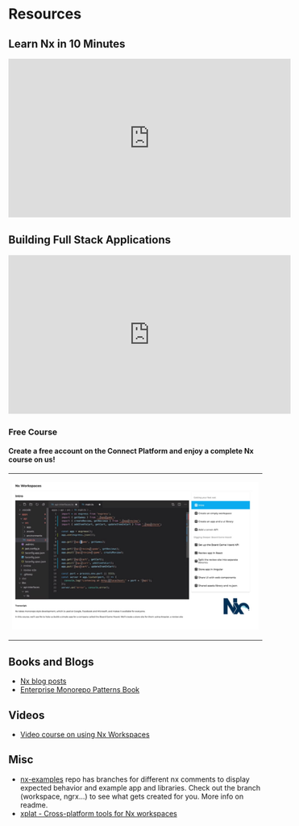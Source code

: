# Resources

## Learn Nx in 10 Minutes

<iframe width="560" height="315" src="https://www.youtube.com/embed/E188J7E_MDU" frameborder="0" allow="accelerometer; autoplay; encrypted-media; gyroscope; picture-in-picture" allowfullscreen></iframe>

## Building Full Stack Applications

<iframe width="560" height="315" src="https://www.youtube.com/embed/Jxh_--FeJeY" frameborder="0" allow="accelerometer; autoplay; encrypted-media; gyroscope; picture-in-picture" allowfullscreen></iframe>

### Free Course

#### Create a free account on the Connect Platform and enjoy a complete Nx course on us!

<table>
  <tr>
    <td>    
      <a href="https://connect.nrwl.io/app/courses/nx-workspaces/intro" target="_blank">
        <p align="center"><img src="./docs/shared/course-nx.jpg" width="100%"></p>
      </a>
    </td>
  </tr>
</table>

## Books and Blogs

- [Nx blog posts](https://blog.nrwl.io/nx/home)
- [Enterprise Monorepo Patterns Book](https://go.nrwl.io/angular-enterprise-monorepo-patterns-new-book?utm_campaign=Book%3A%20Monorepo%20Patterns%2C%20Jan%202019&utm_source=Github&utm_medium=Banner%20Ad)

## Videos

- [Video course on using Nx Workspaces](https://connect.nrwl.io/app/courses/nx-workspaces/intro)

## Misc

- [nx-examples](https://github.com/nrwl/nx-examples) repo has branches for different nx comments to display expected behavior and example app and libraries. Check out the branch (workspace, ngrx...) to see what gets created for you. More info on readme.
- [xplat - Cross-platform tools for Nx workspaces](https://nstudio.io/xplat/)
